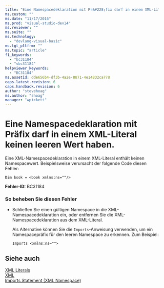 ```yaml
---
title: "Eine Namespacedeklaration mit Pr&#228;fix darf in einem XML-Literal keinen leeren Wert haben. | Microsoft Docs"
ms.custom: ""
ms.date: "11/17/2016"
ms.prod: "visual-studio-dev14"
ms.reviewer: ""
ms.suite: ""
ms.technology: 
  - "devlang-visual-basic"
ms.tgt_pltfrm: ""
ms.topic: "article"
f1_keywords: 
  - "bc31184"
  - "vbc31184"
helpviewer_keywords: 
  - "BC31184"
ms.assetid: dde656b4-df3b-4a2e-8871-4e14832ca778
caps.latest.revision: 6
caps.handback.revision: 6
author: "stevehoag"
ms.author: "shoag"
manager: "wpickett"
---
```

# Eine Namespacedeklaration mit Pr&#228;fix darf in einem XML-Literal keinen leeren Wert haben.
Eine XML\-Namespacedeklaration in einem XML\-Literal enthält keinen Namespacewert. Beispielsweise verursacht der folgende Code diesen Fehler:  
  
```vb#  
Dim book = <book xmlns:ns=""/>  
```  
  
 **Fehler\-ID:** BC31184  
  
### So beheben Sie diesen Fehler  
  
-   Schließen Sie einen gültigen Namespace in die XML\-Namespacedeklaration ein, oder entfernen Sie die XML\-Namespacedeklaration aus dem XML\-Literal.  
  
     Als Alternative können Sie die `Imports`\-Anweisung verwenden, um ein Namespacepräfix für den leeren Namespace zu erkennen. Zum Beispiel:  
  
    ```vb#  
    Imports <xmlns:ns="">  
    ```  
  
## Siehe auch  
 [XML Literals](../../visual-basic/language-reference/xml-literals/index.md)   
 [XML](../../visual-basic/programming-guide/language-features/xml/index.md)   
 [Imports Statement \(XML Namespace\)](../../visual-basic/language-reference/statements/imports-statement-xml-namespace.md)